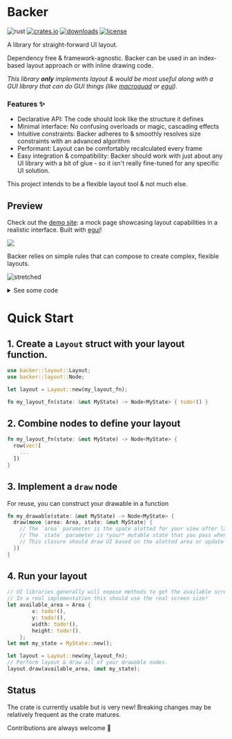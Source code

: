 # Backer

![rust](https://github.com/ejjonny/backer/actions/workflows/rust.yml/badge.svg)
[![crates.io](https://img.shields.io/crates/v/backer.svg)](https://crates.io/crates/backer)
[![downloads](https://img.shields.io/crates/d/backer.svg)](https://crates.io/crates/backer)
[![license](https://img.shields.io/crates/l/backer.svg)](https://github.com/ejjonny/backer/blob/main/LICENSE)

A library for straight-forward UI layout.

Dependency free & framework-agnostic. Backer can be used in an index-based layout approach or with inline drawing code.

_This library **only** implements layout & would be most useful along with a GUI library that can do GUI things (like [macroquad](https://github.com/not-fl3/macroquad) or [egui](https://github.com/emilk/egui))._

### Features ✨

- Declarative API: The code should look like the structure it defines
- Minimal interface: No confusing overloads or magic, cascading effects
- Intuitive constraints: Backer adheres to & smoothly resolves size constraints with an advanced algorithm
- Performant: Layout can be comfortably recalculated every frame
- Easy integration & compatibility: Backer should work with just about any UI library with a bit of glue - so it isn't really fine-tuned for any specific UI solution.

This project intends to be a flexible layout tool & not much else.

## Preview

Check out the [demo site](https://ejjonny.github.io/backer/): a mock page showcasing layout capabilities in a realistic interface. Built with [egui](https://github.com/emilk/egui)!

[<img src="https://github.com/user-attachments/assets/71c2e83c-67e0-46e9-9bb8-d3bc5926c973">](https://ejjonny.github.io/backer/)

Backer relies on simple rules that can compose to create complex, flexible layouts.

![stretched](https://github.com/user-attachments/assets/81fd3e70-a504-49c7-92b6-f4c6b05a5371)

<details>
<summary>See some code</summary>

```rust
    // #1
    row_spaced(
        10.,
        vec![
            // Custom draw nodes
            draw_a(ui),
            draw_b(ui).height(150.).width(50.).y_align(YAlign::Bottom),
            draw_c(ui),
        ],
    )
    .pad(10.)
    // #2
    column_spaced(
        10.,
        vec![
            draw_a(ui),
            draw_b(ui)
                .height(100.)
                .width(150.)
                .x_align(XAlign::Leading),
            draw_c(ui),
        ],
    )
    .pad(10.)
    // #3 & #4
    column_spaced(
        10.,
        vec![
            draw_a(ui),
            row_spaced(
                10.,
                vec![
                    draw_b(ui).size(Size::new().width(180.).x_align(XAlign::Leading)),
                    column_spaced(10., vec![draw_a(ui), draw_b(ui), draw_c(ui)]),
                ],
            ),
            draw_c(ui),
        ],
    )
    .pad(10.)
```

</details>

# Quick Start

## 1. Create a `Layout` struct with your layout function.

```rust
use backer::layout::Layout;
use backer::layout::Node;

let layout = Layout::new(my_layout_fn);

fn my_layout_fn(state: &mut MyState) -> Node<MyState> { todo!() }
```

## 2. Combine nodes to define your layout

```rust
fn my_layout_fn(state: &mut MyState) -> Node<MyState> {
  row(vec![
    ...
  ])
}
```

## 3. Implement a `draw` node

For reuse, you can construct your drawable in a function

```rust
fn my_drawable(state: &mut MyState) -> Node<MyState> {
  draw(move |area: Area, state: &mut MyState| {
    // The `area` parameter is the space alotted for your view after layout is calculated
    // The `state` parameter is *your* mutable state that you pass when you call layout.
    // This closure should draw UI based on the alotted area or update state so that drawing can be performed later.
  })
}
```

## 4. Run your layout

```rust
// UI libraries generally will expose methods to get the available screen size
// In a real implementation this should use the real screen size!
let available_area = Area {
        x: todo!(),
        y: todo!(),
        width: todo!(),
        height: todo!().
    };
let mut my_state = MyState::new();

let layout = Layout::new(my_layout_fn);
// Perform layout & draw all of your drawable nodes.
layout.draw(available_area, &mut my_state);
```

## Status

The crate is currently usable but is very new! Breaking changes may be relatively frequent as the crate matures.

Contributions are always welcome 🤗
